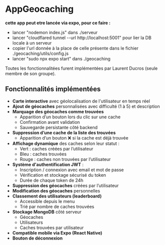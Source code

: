 # AppGeocaching

**cette app peut etre lancée via expo, pour ce faire :**

- lancer "nodemon index.js" dans ./serveur
- lancer "cloudflared tunnel --url http://localhost:5001" pour lier la DB locale à un serveur 
- copier l'url donnée à la place de celle présente dans le fichier ./geocaching/utils/config.js
- lancer "sudo npx expo start" dans ./geocaching

Toutes les fonctionnalitées furent implémentées par Laurent Ducros (seule membre de son groupe).

## Fonctionnalités implémentées

- **Carte interactive** avec géolocalisation de l'utilisateur en temps réel
- **Ajout de géocaches** personnalisées avec difficulté (1 à 5) et description
- **Marquage des géocaches comme trouvées**
  - Apparition d’un bouton lors du clic sur une cache
  - Confirmation avant validation
  - Sauvegarde persistante côté backend
- **Suppression d’une cache de la liste des trouvées**
  - Apparition d’un bouton ❌ si la cache est déjà trouvée
- **Affichage dynamique** des caches selon leur statut :
  - Vert : caches créées par l’utilisateur
  - Bleu : caches trouvées
  - Rouge : caches non trouvées par l’utilisateur
- **Système d'authentification JWT** :
  - Inscription / connexion avec email et mot de passe
  - Vérification et stockage sécurisé du token
  - Durée de chaque token de 24h
- **Suppression des géocaches** créées par l’utilisateur
- **Modification des géocaches** personnelles
- **Classement des utilisateurs (leaderboard)**
  - Accessible depuis le menu
  - Trié par nombre de caches trouvées
- **Stockage MongoDB** côté serveur
  - Géocaches
  - Utilisateurs
  - Caches trouvées par utilisateur
- **Compatible mobile via Expo (React Native)**
- **Bouton de déconnexion**
